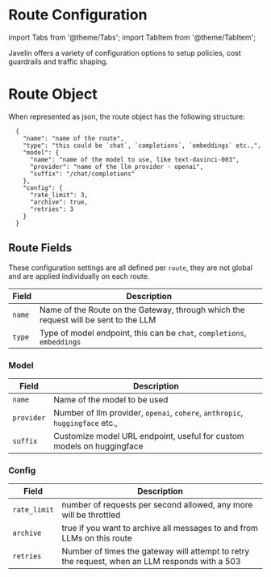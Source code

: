 # Route Configuration
import Tabs from '@theme/Tabs';
import TabItem from '@theme/TabItem';

Javelin offers a variety of configuration options to setup policies, cost guardrails and traffic shaping. 

# Route Object
When represented as json, the route object has the following structure:
```shell
  {
    "name": "name of the route",
    "type": "this could be `chat`, `completions`, `embeddings` etc.,",
    "model": {
      "name": "name of the model to use, like text-davinci-003",
      "provider": "name of the llm provider - openai",
      "suffix": "/chat/completions"
    },
    "config": {
      "rate_limit": 3,
      "archive": true,
      "retries": 3
    }
  }
  ```

## Route Fields
These configuration settings are all defined per `route`, they are not global and are applied individually on each route. 

| Field | Description | 
| --------------- | --------------- | 
| `name`    | Name of the Route on the Gateway, through which the request will be sent to the LLM    | 
| `type`    | Type of model endpoint, this can be `chat`, `completions`, `embeddings` | 

### Model 
| Field | Description | 
| --------------- | --------------- | 
| `name`    | Name of the model to be used | 
| `provider`    | Number of llm provider, `openai`, `cohere`, `anthropic`, `huggingface` etc., | 
| `suffix`    | Customize model URL endpoint, useful for custom models on huggingface| 

### Config
| Field | Description | 
| --------------- | --------------- | 
| `rate_limit`    | number of requests per second allowed, any more will be throttled | 
| `archive`    | true if you want to archive all messages to and from LLMs on this route | 
| `retries`    | Number of times the gateway will attempt to retry the request, when an LLM responds with a 503 | 


